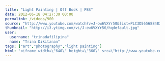 ```yaml
---
title: "Light Painting | Off Book | PBS"
date: 2012-06-18 04:27:30 00:00
permalink: /videos/900
source: "http://www.youtube.com/watch?v=J-ow6VXYr50&list=PLC3D565688483CCB5&index=2&feature=plcp"
thumbnail: "http://i3.ytimg.com/vi/J-ow6VXYr50/hqdefault.jpg"
user:
  username: "trinadafilipina"
  name: "Trina Dikitanan"
tags: ["art","photography","light painting"]
html: "<iframe width=\"640\" height=\"360\" src=\"http://www.youtube.com/embed/videoseries?index=21&wmode=transparent&list=PLC3D565688483CCB5\" frameborder=\"0\" allowfullscreen></iframe>"
---
```


